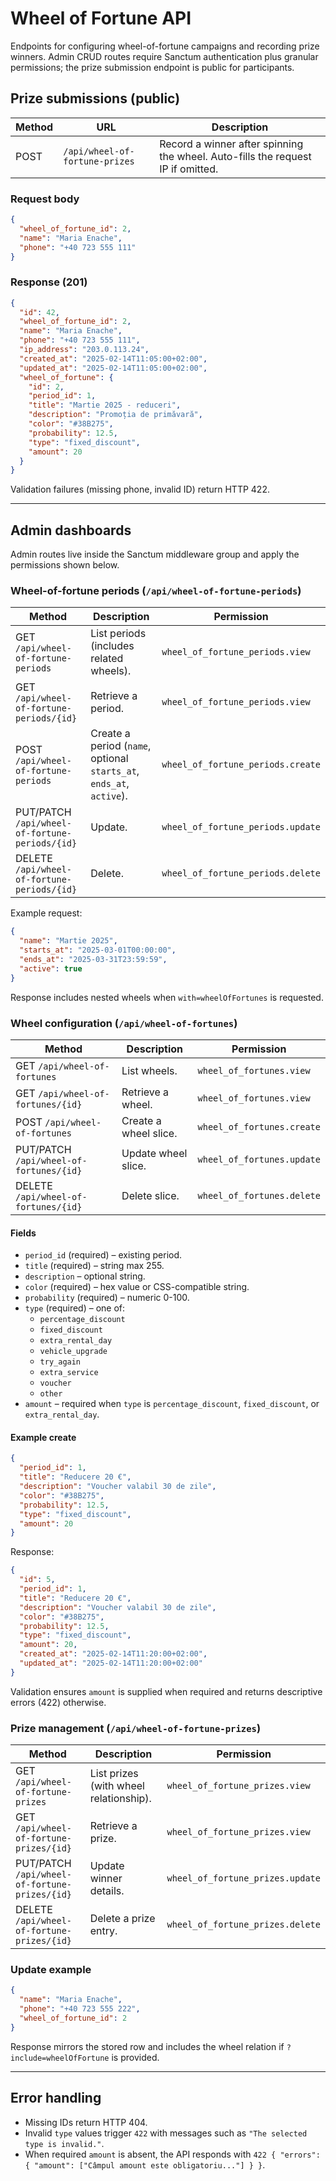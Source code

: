 # Wheel of Fortune API

Endpoints for configuring wheel-of-fortune campaigns and recording prize winners. Admin CRUD routes require Sanctum authentication plus granular permissions; the prize submission endpoint is public for participants.

## Prize submissions (public)
| Method | URL | Description |
| --- | --- | --- |
| POST | `/api/wheel-of-fortune-prizes` | Record a winner after spinning the wheel. Auto-fills the request IP if omitted. |

### Request body
```json
{
  "wheel_of_fortune_id": 2,
  "name": "Maria Enache",
  "phone": "+40 723 555 111"
}
```

### Response (201)
```json
{
  "id": 42,
  "wheel_of_fortune_id": 2,
  "name": "Maria Enache",
  "phone": "+40 723 555 111",
  "ip_address": "203.0.113.24",
  "created_at": "2025-02-14T11:05:00+02:00",
  "updated_at": "2025-02-14T11:05:00+02:00",
  "wheel_of_fortune": {
    "id": 2,
    "period_id": 1,
    "title": "Martie 2025 - reduceri",
    "description": "Promoția de primăvară",
    "color": "#38B275",
    "probability": 12.5,
    "type": "fixed_discount",
    "amount": 20
  }
}
```

Validation failures (missing phone, invalid ID) return HTTP 422.

---

## Admin dashboards
Admin routes live inside the Sanctum middleware group and apply the permissions shown below.

### Wheel-of-fortune periods (`/api/wheel-of-fortune-periods`)
| Method | Description | Permission |
| --- | --- | --- |
| GET `/api/wheel-of-fortune-periods` | List periods (includes related wheels). | `wheel_of_fortune_periods.view` |
| GET `/api/wheel-of-fortune-periods/{id}` | Retrieve a period. | `wheel_of_fortune_periods.view` |
| POST `/api/wheel-of-fortune-periods` | Create a period (`name`, optional `starts_at`, `ends_at`, `active`). | `wheel_of_fortune_periods.create` |
| PUT/PATCH `/api/wheel-of-fortune-periods/{id}` | Update. | `wheel_of_fortune_periods.update` |
| DELETE `/api/wheel-of-fortune-periods/{id}` | Delete. | `wheel_of_fortune_periods.delete` |

Example request:
```json
{
  "name": "Martie 2025",
  "starts_at": "2025-03-01T00:00:00",
  "ends_at": "2025-03-31T23:59:59",
  "active": true
}
```

Response includes nested wheels when `with=wheelOfFortunes` is requested.

### Wheel configuration (`/api/wheel-of-fortunes`)
| Method | Description | Permission |
| --- | --- | --- |
| GET `/api/wheel-of-fortunes` | List wheels. | `wheel_of_fortunes.view` |
| GET `/api/wheel-of-fortunes/{id}` | Retrieve a wheel. | `wheel_of_fortunes.view` |
| POST `/api/wheel-of-fortunes` | Create a wheel slice. | `wheel_of_fortunes.create` |
| PUT/PATCH `/api/wheel-of-fortunes/{id}` | Update wheel slice. | `wheel_of_fortunes.update` |
| DELETE `/api/wheel-of-fortunes/{id}` | Delete slice. | `wheel_of_fortunes.delete` |

#### Fields
- `period_id` (required) – existing period.
- `title` (required) – string max 255.
- `description` – optional string.
- `color` (required) – hex value or CSS-compatible string.
- `probability` (required) – numeric 0-100.
- `type` (required) – one of:
  - `percentage_discount`
  - `fixed_discount`
  - `extra_rental_day`
  - `vehicle_upgrade`
  - `try_again`
  - `extra_service`
  - `voucher`
  - `other`
- `amount` – required when `type` is `percentage_discount`, `fixed_discount`, or `extra_rental_day`.

#### Example create
```json
{
  "period_id": 1,
  "title": "Reducere 20 €",
  "description": "Voucher valabil 30 de zile",
  "color": "#38B275",
  "probability": 12.5,
  "type": "fixed_discount",
  "amount": 20
}
```

Response:
```json
{
  "id": 5,
  "period_id": 1,
  "title": "Reducere 20 €",
  "description": "Voucher valabil 30 de zile",
  "color": "#38B275",
  "probability": 12.5,
  "type": "fixed_discount",
  "amount": 20,
  "created_at": "2025-02-14T11:20:00+02:00",
  "updated_at": "2025-02-14T11:20:00+02:00"
}
```

Validation ensures `amount` is supplied when required and returns descriptive errors (422) otherwise.

### Prize management (`/api/wheel-of-fortune-prizes`)
| Method | Description | Permission |
| --- | --- | --- |
| GET `/api/wheel-of-fortune-prizes` | List prizes (with wheel relationship). | `wheel_of_fortune_prizes.view` |
| GET `/api/wheel-of-fortune-prizes/{id}` | Retrieve a prize. | `wheel_of_fortune_prizes.view` |
| PUT/PATCH `/api/wheel-of-fortune-prizes/{id}` | Update winner details. | `wheel_of_fortune_prizes.update` |
| DELETE `/api/wheel-of-fortune-prizes/{id}` | Delete a prize entry. | `wheel_of_fortune_prizes.delete` |

### Update example
```json
{
  "name": "Maria Enache",
  "phone": "+40 723 555 222",
  "wheel_of_fortune_id": 2
}
```

Response mirrors the stored row and includes the wheel relation if `?include=wheelOfFortune` is provided.

---

## Error handling
- Missing IDs return HTTP 404.
- Invalid `type` values trigger `422` with messages such as `"The selected type is invalid."`.
- When required `amount` is absent, the API responds with `422 { "errors": { "amount": ["Câmpul amount este obligatoriu..."] } }`.
